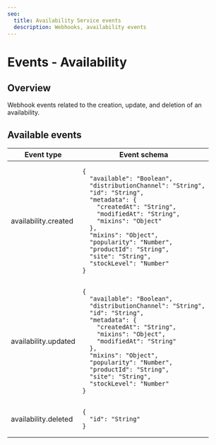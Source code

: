 ```yaml
---
seo:
  title: Availability Service events
  description: Webhooks, availability events
---
```


# Events - Availability

## Overview

Webhook events related to the creation, update, and deletion of an availability.

## Available events

<table><thead><tr><th>Event type</th><th>Event schema</th></tr></thead><tbody><tr><td>availability.created</td><td><pre class="language-json"><code class="lang-json">{
  "available": "Boolean",
  "distributionChannel": "String",
  "id": "String",
  "metadata": {
    "createdAt": "String",
    "modifiedAt": "String",
    "mixins": "Object"
  },
  "mixins": "Object",
  "popularity": "Number",
  "productId": "String",
  "site": "String",
  "stockLevel": "Number"
}
</code></pre></td></tr><tr><td>availability.updated</td><td><pre class="language-json"><code class="lang-json">{
  "available": "Boolean",
  "distributionChannel": "String",
  "id": "String",
  "metadata": {
    "createdAt": "String",
    "mixins": "Object",
    "modifiedAt": "String"
  },
  "mixins": "Object",
  "popularity": "Number",
  "productId": "String",
  "site": "String",
  "stockLevel": "Number"  
}
</code></pre></td></tr><tr><td>availability.deleted</td><td><pre class="language-json"><code class="lang-json">{
  "id": "String"
}
</code></pre></td></tr></tbody></table>
